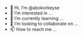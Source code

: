 - 👋 Hi, I’m @abokorkeyse
- 👀 I’m interested in ...
- 🌱 I’m currently learning ...
- 💞️ I’m looking to collaborate on ...
- 📫 How to reach me ...

<!---
abokorkeyse/abokorkeyse is a ✨ special ✨ repository because its `README.md` (this file) appears on your GitHub profile.
You can click the Preview link to take a look at your changes.
--->

